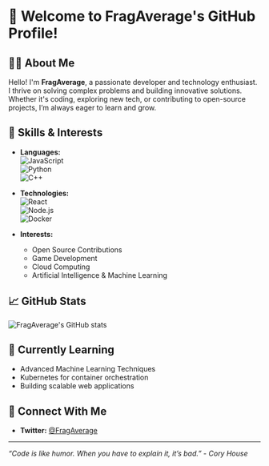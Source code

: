 # 👋 Welcome to FragAverage's GitHub Profile!

## 🧑‍💻 About Me

Hello! I'm **FragAverage**, a passionate developer and technology enthusiast. I thrive on solving complex problems and building innovative solutions. Whether it's coding, exploring new tech, or contributing to open-source projects, I’m always eager to learn and grow.

## 🚀 Skills & Interests

- **Languages:**  
  ![JavaScript](https://img.shields.io/badge/-JavaScript-F7DF1E?logo=javascript&logoColor=black&style=flat)  
  ![Python](https://img.shields.io/badge/-Python-3776AB?logo=python&logoColor=white&style=flat)  
  ![C++](https://img.shields.io/badge/-C++-00599C?logo=cplusplus&logoColor=white&style=flat)

- **Technologies:**  
  ![React](https://img.shields.io/badge/-React-61DAFB?logo=react&logoColor=black&style=flat)  
  ![Node.js](https://img.shields.io/badge/-Node.js-339933?logo=nodedotjs&logoColor=white&style=flat)  
  ![Docker](https://img.shields.io/badge/-Docker-2496ED?logo=docker&logoColor=white&style=flat)

- **Interests:**  
  - Open Source Contributions  
  - Game Development  
  - Cloud Computing  
  - Artificial Intelligence & Machine Learning  

## 📈 GitHub Stats

![FragAverage's GitHub stats](https://github-readme-stats.vercel.app/api?username=FragAverage&show_icons=true&theme=radical)

## 🌱 Currently Learning

- Advanced Machine Learning Techniques
- Kubernetes for container orchestration
- Building scalable web applications

## 💬 Connect With Me
  
- **Twitter:** [@FragAverage](https://twitter.com/jamiedavies_dev)

---

_“Code is like humor. When you have to explain it, it’s bad.” - Cory House_
